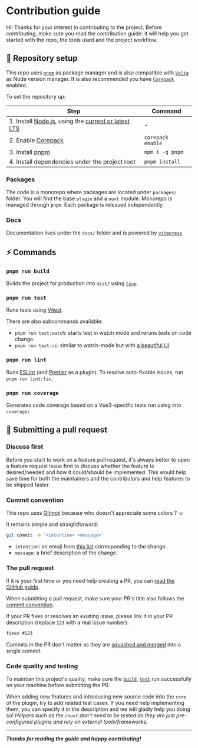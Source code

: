 # Contribution guide

Hi! Thanks for your interest in contributing to the project. Before contributing, make sure you read the contribution guide: it will help you get started with the repo, the tools used and the project workflow.

## 🔨 Repository setup

This repo uses [`pnpm`](https://pnpm.io) as package manager and is also compatible with [`Volta`](https://volta.sh/) as Node version manager.
It is also recommended you have [`Corepack`](https://nodejs.org/api/corepack.html) enabled.

To set the repository up:

| Step | Command |
|-------|--------|
| 1. Install [Node.js](https://nodejs.org/), using the [current or latest LTS](https://nodejs.org/en/about/releases/) | - |
| 2. Enable [Corepack](https://nodejs.org/api/corepack.html) | `corepack enable` |
| 3. Install [pnpm](https://pnpm.io) | `npm i -g pnpm` |
| 4. Install dependencies under the project root | `pnpm install` |

### Packages

The code is a monorepo where packages are located under `packages/` folder. You will find the base `plugin` and a `nuxt` module. Monorepo is managed through `pnpm`. Each package is released independently.

### Docs

Documentation lives under the `docs/` folder and is powered by [`vitepress`](https://vitepress.vuejs.org/).

## ⚡️ Commands

### `pnpm run build`

Builds the project for production into `dist/` using [`tsup`](https://tsup.egoist.sh/).

### `pnpm run test`

Runs tests using [Vitest](https://vitest.dev/).

There are also subcommands available:

- `pnpm run test:watch`: starts test in watch mode and reruns tests on code change.
- `pnpm run test:ui`: similar to watch-mode but with [a beautiful UI](https://vitest.dev/guide/ui.html).

### `pnpm run lint`

Runs [ESLint](https://eslint.org/) (and [Prettier](https:/prettier.io) as a plugin).
To resolve auto-fixable issues, run `pnpm run lint:fix`.

### `pnpm run coverage`

Generates code coverage based on a Vue3-specific tests run using into `coverage/`.

## 🙌 Submitting a pull request

### Discuss first

Before you start to work on a feature pull request, it's always better to open a feature request issue first to discuss whether the feature is desired/needed and how it could/should be implemented. This would help save time for both the maintainers and the contributors and help features to be shipped faster.

### Commit convention

This repo uses [Gitmoji](https://github.com/carloscuesta/gitmoji) because who doesn't appreciate some colors ? ☺️

It remains simple and straightforward:
```sh
git commit -m '<intention> <message>'
```
- `intention`: an emoji from [this list](https://gitmoji.dev/) corresponding to the change.
- `message`: a brief description of the change.

### The pull request

If it is your first time or you need help creating a PR, you can [read the GitHub guide](https://docs.github.com/en/pull-requests/collaborating-with-pull-requests/proposing-changes-to-your-work-with-pull-requests/creating-a-pull-request).

When submitting a pull request, make sure your PR's title also follows the [commit convention](#commit-convention).


If your PR fixes or resolves an existing issue, please link it in your PR description (replace `123` with a real issue number):

```md
fixes #123
```

Commits in the PR don't matter as they are [squashed and merged](https://docs.github.com/en/pull-requests/collaborating-with-pull-requests/incorporating-changes-from-a-pull-request/about-pull-request-merges#squash-and-merge-your-pull-request-commits) into a single commit.

### Code quality and testing

To maintain this project's quality, make sure the [`build`](#pnpm-run-build), [`test`](#pnpm-run-test) run successfully on your machine before submitting the PR.

When adding new features and introducing new source code into the `core` of the plugin, try to add related test cases. 
If you need help implementing them, you can specify it in the description and we will gladly help you doing so!
_Helpers such as the `/nuxt` don't need to be tested as they are just pre-configured plugins and rely on external tools/frameworks._

***

_**Thanks for reading the guide and happy contributing!**_
